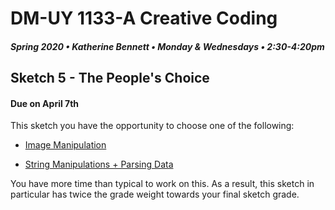# DM-UY 1133-A Creative Coding
##### Spring 2020 • Katherine Bennett • Monday & Wednesdays • 2:30-4:20pm 

## Sketch 5 - The People's Choice

#### Due on April 7th


This sketch you have the opportunity to choose one of the following:


* [Image Manipulation](Image_Text_Sketch.md)

* [String Manipulations + Parsing Data](StringManipulation.md)

You have more time than typical to work on this. As a result, this sketch in particular has twice the grade weight towards your final sketch grade.